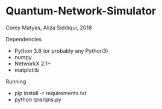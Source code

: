 # Quantum-Network-Simulator  
Corey Matyas, Aliza Siddiqui, 2018  

Dependencies  
* Python 3.6 (or probably any Python3)
* numpy
* NetworkX 2.1+
* matplotlib  
  
Running
* pip install -r requirements.txt
* python qns/qns.py
